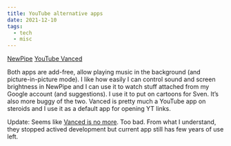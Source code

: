 ```yaml
---
title: YouTube alternative apps
date: 2021-12-10
tags:
  - tech
  - misc
---
```


[NewPipe](https://newpipe.net/)
[YouTube Vanced](https://vancedapp.com/)

Both apps are add-free, allow playing music in the background (and picture-in-picture mode). I like how easily I can control sound and screen brightness in NewPipe and I can use it to watch stuff attached from my Google account (and suggestions). I use it to put on cartoons for Sven. It’s also more buggy of the two. Vanced is pretty much a YouTube app on steroids and I use it as a default app for opening YT links.

Update: Seems like [Vanced is no more](https://twitter.com/YTVanced/status/1503052250268286980). Too bad. From what I understand, they stopped actived development but current app still has few years of use left.
